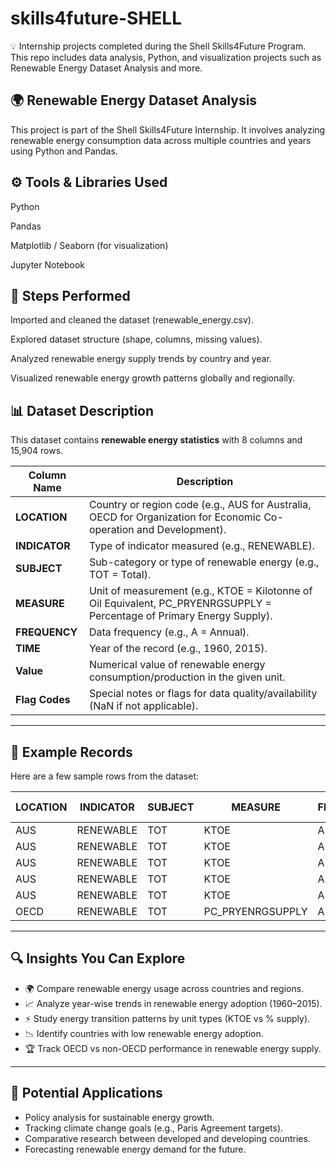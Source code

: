 # skills4future-SHELL
💡 Internship projects completed during the Shell Skills4Future Program. This repo includes data analysis, Python, and visualization projects such as Renewable Energy Dataset Analysis and more.

## 🌍 Renewable Energy Dataset Analysis

This project is part of the Shell Skills4Future Internship. It involves analyzing renewable energy consumption data across multiple countries and years using Python and Pandas.

## ⚙️ Tools & Libraries Used

Python

Pandas

Matplotlib / Seaborn (for visualization)

Jupyter Notebook

## 🚀 Steps Performed

Imported and cleaned the dataset (renewable_energy.csv).

Explored dataset structure (shape, columns, missing values).

Analyzed renewable energy supply trends by country and year.

Visualized renewable energy growth patterns globally and regionally.

## 📊 Dataset Description  

This dataset contains **renewable energy statistics** with 8 columns and 15,904 rows.  

| Column Name   | Description |
|---------------|-------------|
| **LOCATION**  | Country or region code (e.g., AUS for Australia, OECD for Organization for Economic Co-operation and Development). |
| **INDICATOR** | Type of indicator measured (e.g., RENEWABLE). |
| **SUBJECT**   | Sub-category or type of renewable energy (e.g., TOT = Total). |
| **MEASURE**   | Unit of measurement (e.g., KTOE = Kilotonne of Oil Equivalent, PC_PRYENRGSUPPLY = Percentage of Primary Energy Supply). |
| **FREQUENCY** | Data frequency (e.g., A = Annual). |
| **TIME**      | Year of the record (e.g., 1960, 2015). |
| **Value**     | Numerical value of renewable energy consumption/production in the given unit. |
| **Flag Codes**| Special notes or flags for data quality/availability (NaN if not applicable). |

---

## 📑 Example Records  

Here are a few sample rows from the dataset:  

| LOCATION | INDICATOR | SUBJECT | MEASURE | FREQUENCY | TIME | Value    | Flag Codes |
|----------|-----------|---------|---------|-----------|------|----------|------------|
| AUS      | RENEWABLE | TOT     | KTOE    | A         | 1960 | 4436.932 | NaN        |
| AUS      | RENEWABLE | TOT     | KTOE    | A         | 1961 | 4490.510 | NaN        |
| AUS      | RENEWABLE | TOT     | KTOE    | A         | 1962 | 4407.097 | NaN        |
| AUS      | RENEWABLE | TOT     | KTOE    | A         | 1963 | 4628.738 | NaN        |
| AUS      | RENEWABLE | TOT     | KTOE    | A         | 1964 | 4497.396 | NaN        |
| OECD     | RENEWABLE | TOT     | PC_PRYENRGSUPPLY | A | 2015 | 9.640    | NaN        |

---

## 🔍 Insights You Can Explore  

- 🌍 Compare renewable energy usage across countries and regions.  
- 📈 Analyze year-wise trends in renewable energy adoption (1960–2015).  
- ⚡ Study energy transition patterns by unit types (KTOE vs % supply).  
- 📉 Identify countries with low renewable energy adoption.  
- 🏆 Track OECD vs non-OECD performance in renewable energy supply.  

---

## 🚀 Potential Applications  

- Policy analysis for sustainable energy growth.  
- Tracking climate change goals (e.g., Paris Agreement targets).  
- Comparative research between developed and developing countries.  
- Forecasting renewable energy demand for the future.  



